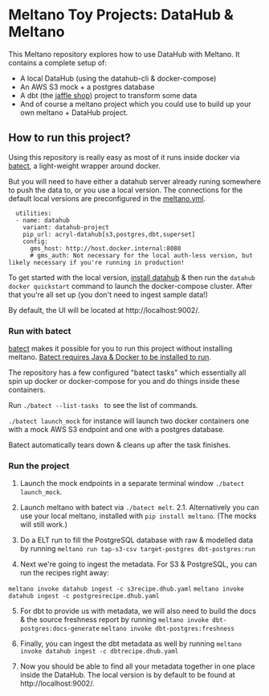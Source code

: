 # Meltano Toy Projects: DataHub & Meltano
This Meltano repository explores how to use DataHub with Meltano. It contains a complete setup of:
- A local DataHub (using the datahub-cli & docker-compose)
- An AWS S3 mock + a postgres database
- A dbt (the [jaffle shop](https://github.com/dbt-labs/jaffle_shop)) project to transform some data
- And of course a meltano project which you could use to build up your own meltano + DataHub project.

## How to run this project?
Using this repository is really easy as most of it runs inside docker via [batect](https://batect.dev/), a light-weight wrapper around docker. 

But you will need to have either a datahub server already runing somewhere to push the data to, or you use a local version. The connections
for the default local versions are preconfigured in the [meltano.yml](new_project/meltano.yml). 

```
  utilities:
  - name: datahub
    variant: datahub-project
    pip_url: acryl-datahub[s3,postgres,dbt,superset]
    config:
      gms_host: http://host.docker.internal:8080
      # gms_auth: Not necessary for the local auth-less version, but likely necessary if you're running in production!
```

To get started with the local version, [install datahub](https://datahubproject.io/docs/quickstart) & then run the ```datahub docker quickstart``` command to launch the docker-compose cluster. After that you're all set up (you don't need to ingest sample data!)

By default, the UI will be located at http://localhost:9002/.

### Run with batect
[batect](https://batect.dev/) makes it possible for you to run this project without installing meltano. [Batect requires Java & Docker to be installed to run](https://batect.dev/docs/getting-started/requirements). 

The repository has a few configured "batect tasks" which essentially all spin up docker or docker-compose for you and do things inside these containers.

Run  ```./batect --list-tasks ``` to see the list of commands.

```./batect launch_mock``` for instance will launch two docker containers one with a mock AWS S3 endpoint and one with a postgres database.

Batect automatically tears down & cleans up after the task finishes.

### Run the project

1. Launch the mock endpoints in a separate terminal window ```./batect launch_mock```.

2. Launch meltano with batect via ```./batect melt```.
2.1. Alternatively you can use your local meltano, installed with ```pip install meltano```. (The mocks will still work.)

3. Do a ELT run to fill the PostgreSQL database with raw & modelled data by running ```meltano run tap-s3-csv target-postgres dbt-postgres:run```

4. Next we're going to ingest the metadata. For S3 & PostgreSQL, you can run the recipes right away:

```meltano invoke datahub ingest -c s3recipe.dhub.yaml```
```meltano invoke datahub ingest -c postgresrecipe.dhub.yaml```

5. For dbt to provide us with metadata, we will also need to build the docs & the source freshness report by running
```meltano invoke dbt-postgres:docs-generate```
```meltano invoke dbt-postgres:freshness```

6. Finally, you can ingest the dbt metadata as well by running
```meltano invoke datahub ingest -c dbtrecipe.dhub.yaml```

7. Now you should be able to find all your metadata together in one place inside the DataHub. The local version is by default to be found at http://localhost:9002/. 
